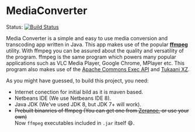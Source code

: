 MediaConverter
==============
Status: [![Build Status](https://travis-ci.org/cshubhamrao/MediaConverter.svg?branch=master)](https://travis-ci.org/cshubhamrao/MediaConverter)

Media Converter is a simple and easy to use media conversion and transcoding app written in Java.
This app makes use of the popular [**__ffmpeg__**](http://ffmpeg.org "FFMpeg Project Homepage") utility. With ffmpeg you can be assured about the quality and versatility of the program.
ffmpeg is the same program which powers many popular applications such as VLC Media Player, Google Chrome, MPlayer etc. This program also makes use of the [Apache Commons Exec API](http://commons.apache.org/proper/commons-exec/) and [Tukaani XZ](http://tukaani.org/xz/java.html).

As you might have guessed, to build this project, you need:
* Internet conection for initial bild as it is maven based.
* Netbeans IDE (We use Netbeans IDE 8).
* Java JDK (We've used JDK 8, but JDK 7+ will work).
* ~~Prebuilt binanries of ffmpeg (You can get one from [Zeranoe](http://ffmpeg.zeranoe.com/builds/), or use your own)~~   
Now `ffmpeg` executables included in `.jar` itself :smile:.
